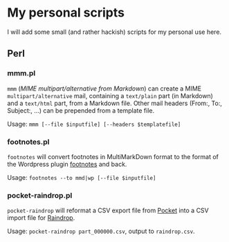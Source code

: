 # My personal scripts

I will add some small (and rather hackish) scripts for my
personal use here.

## Perl

### mmm.pl

`mmm` (*MIME multipart/alternative from Markdown*) can
create a MIME `multipart/alternative` mail, containing a
`text/plain` part (in Markdown) and a `text/html` part, from
a Markdown file. Other mail headers (From:, To:, Subject:, ...)
can be prepended from a template file.

Usage: `mmm [--file $inputfile] [--headers $templatefile]`

### footnotes.pl

`footnotes` will convert footnotes in MultiMarkDown format
to the format of the Wordpress plugin
[footnotes](https://wordpress.org/plugins/footnotes/) and back.

Usage: `footnotes --to mmd|wp [--file $inputfile]`

### pocket-raindrop.pl

`pocket-raindrop` will reformat a CSV export file from
[Pocket](https://getpocket.com/) into a CSV import file for
[Raindrop](https://raindrop.io/).

Usage: `pocket-raindrop part_000000.csv`, output to `raindrop.csv`.
